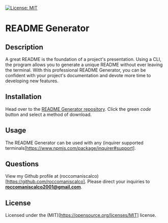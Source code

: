 [![License: MIT](https://img.shields.io/badge/License-MIT-blue.svg)](https://opensource.org/licenses/MIT)

  # README Generator
  
  ## Description
  A great README is the foundation of a project's presentation. Using a CLI, the program allows you to generate a unique README without ever leaving the terminal. With this professional README Generator, you can be confident with your project's documentation and devote more time to developing new features.
  
  ## Installation
  Head over to the [README Generator repository](https://github.com/roccomaniscalco/readme-generator). Click the green *code* button and select a method of download.

  ## Usage
  The README Generator can be used with any (inquirer supported terminals[https://www.npmjs.com/package/inquirer#support].
  
  ## Questions
  View my Github profile at (roccomaniscalco)[https://github.com/roccomaniscalco]. Please direct your inquiries to **roccomaniscalco2001@gmail.com**.

  ## License
  Licensed under the (MIT)[https://opensource.org/licenses/MIT] license.
  
